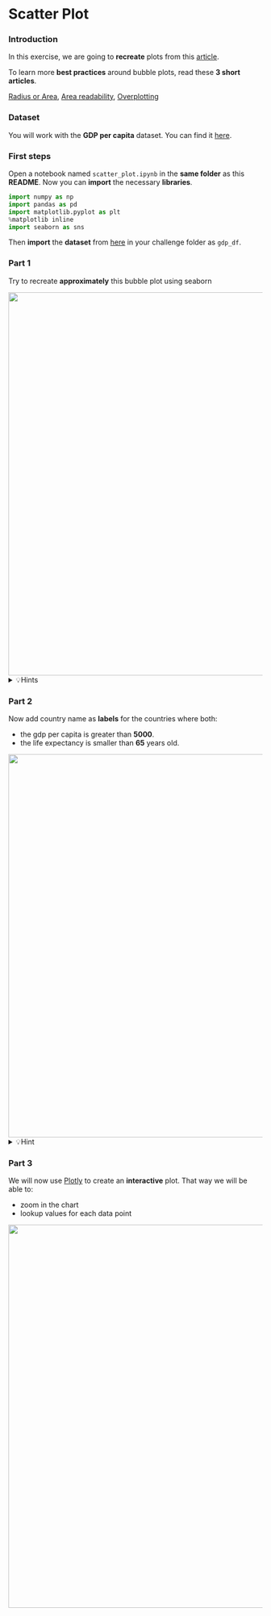 # Scatter Plot
### Introduction

In this exercise, we are going to **recreate** plots from this [article](https://www.data-to-viz.com/story/ThreeNum.html).

To learn more **best practices** around bubble plots, read these **3 short articles**.

[Radius or Area](https://www.data-to-viz.com/caveat/radius_or_area.html),
[Area readability](https://www.data-to-viz.com/caveat/area_hard.html),
[Overplotting](https://www.data-to-viz.com/caveat/overplotting.html)

### Dataset

You will work with the **GDP per capita** dataset. You can find it [here](https://wagon-public-datasets.s3.amazonaws.com/02-Data-Toolkit/03-Data-Visualization/4_ThreeNum.csv).

### First steps

Open a notebook named `scatter_plot.ipynb` in the **same folder** as this **README**.
Now you can **import** the necessary **libraries**.

```python
import numpy as np
import pandas as pd
import matplotlib.pyplot as plt
%matplotlib inline
import seaborn as sns
```

Then **import** the **dataset** from  [here](https://wagon-public-datasets.s3.amazonaws.com/02-Data-Toolkit/03-Data-Visualization/4_ThreeNum.csv) in your challenge folder as `gdp_df`.

### Part 1

Try to recreate **approximately** this bubble plot using seaborn

<img src="https://wagon-public-datasets.s3.amazonaws.com/data-science-images/02-Data-Toolkit/03-Data-Visualization/country-plots-part-1.png" width="760">

<details>
  <summary markdown='span'>💡Hints</summary>
  <ul>
    <li>The colors of the bubbles are for the different continents</li>
    <li>You will need to use <code>hue</code> and <code>size</code> arguments</li>
    <li>You will have to adjust bubble size with <code>sizes</code></li>
    <li>You can adjust the legend with <code>bbox_to_anchor</code> and <code>loc</code> argument</li>
    <li>You can change axes visibility with <code>Axes.spines()</code></li>
    <li>You can display the grid with <code>Axes.grid()</code></li>
    <li>You can change ticks aspect with <code>Axes.tick_params()</code></li>
    <li><code>handles, labels = ax.get_legend_handles_labels()</code> could be helpful</li>
    <li>You can change the <code>palette</code> of colors</li>
  </ul>
</details>

### Part 2

Now add country name as **labels** for the countries where both:
- the gdp per capita is greater than **5000**.
- the life expectancy is smaller than **65** years old.

<img src="https://wagon-public-datasets.s3.amazonaws.com/data-science-images/02-Data-Toolkit/03-Data-Visualization/country_plots.png" width="760">

<details>
  <summary markdown='span'>💡Hint</summary>
  You can use <code>Axes.text()</code> and <code>DataFrame.iterrows()</code>
</details>

### Part 3

We will now use [Plotly](https://plot.ly/python/bubble-charts/) to create an **interactive** plot.
That way we will be able to:
- zoom in the chart
- lookup values for each data point


<img src="https://wagon-public-datasets.s3.amazonaws.com/data-science-images/02-Data-Toolkit/03-Data-Visualization/country-plots-part-3.png" width="760">
